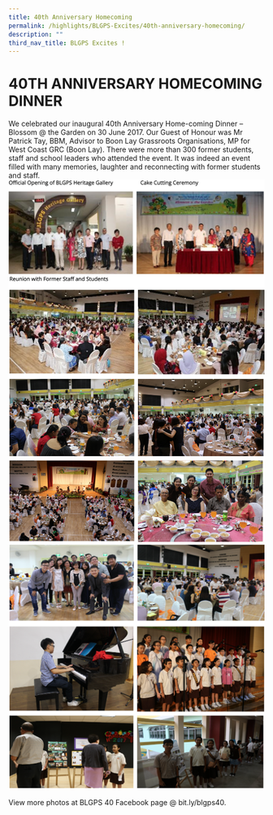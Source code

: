 ```yaml
---
title: 40th Anniversary Homecoming
permalink: /highlights/BLGPS-Excites/40th-anniversary-homecoming/
description: ""
third_nav_title: BLGPS Excites !
---
```

# 40TH ANNIVERSARY HOMECOMING DINNER
We celebrated our inaugural 40th Anniversary Home-coming Dinner – Blossom @ the Garden on 30 June 2017.  Our Guest of Honour was Mr Patrick Tay, BBM, Advisor to Boon Lay Grassroots Organisations, MP for West Coast GRC (Boon Lay).  There were more than 300 former students, staff and school leaders who attended the event.  It was indeed an event filled with many memories, laughter and reconnecting with former students and staff.  
![](/images/homecoming%201.png)
![](/images/homecoming%202.png)
![](/images/homecoming%203.png)

View more photos at BLGPS 40 Facebook page @ bit.ly/blgps40.
